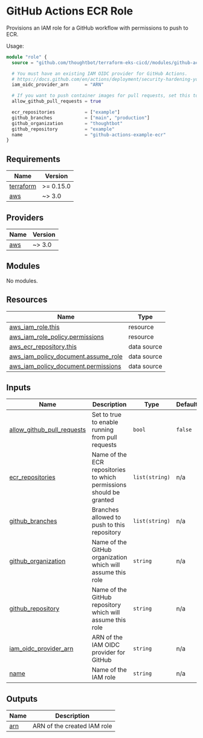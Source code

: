 # GitHub Actions ECR Role

Provisions an IAM role for a GitHub workflow with permissions to push to ECR.

Usage:

``` terraform
module "role" {
  source = "github.com/thoughtbot/terraform-eks-cicd//modules/github-actions-ecr-role?ref=main"

  # You must have an existing IAM OIDC provider for GitHub Actions.
  # https://docs.github.com/en/actions/deployment/security-hardening-your-deployments/configuring-openid-connect-in-amazon-web-services
  iam_oidc_provider_arn      = "ARN"

  # If you want to push container images for pull requests, set this to true
  allow_github_pull_requests = true

  ecr_repositories           = ["example"]
  github_branches            = ["main", "production"]
  github_organization        = "thoughtbot"
  github_repository          = "example"
  name                       = "github-actions-example-ecr"
}
```

<!-- BEGIN_TF_DOCS -->
## Requirements

| Name | Version |
|------|---------|
| <a name="requirement_terraform"></a> [terraform](#requirement\_terraform) | >= 0.15.0 |
| <a name="requirement_aws"></a> [aws](#requirement\_aws) | ~> 3.0 |

## Providers

| Name | Version |
|------|---------|
| <a name="provider_aws"></a> [aws](#provider\_aws) | ~> 3.0 |

## Modules

No modules.

## Resources

| Name | Type |
|------|------|
| [aws_iam_role.this](https://registry.terraform.io/providers/hashicorp/aws/latest/docs/resources/iam_role) | resource |
| [aws_iam_role_policy.permissions](https://registry.terraform.io/providers/hashicorp/aws/latest/docs/resources/iam_role_policy) | resource |
| [aws_ecr_repository.this](https://registry.terraform.io/providers/hashicorp/aws/latest/docs/data-sources/ecr_repository) | data source |
| [aws_iam_policy_document.assume_role](https://registry.terraform.io/providers/hashicorp/aws/latest/docs/data-sources/iam_policy_document) | data source |
| [aws_iam_policy_document.permissions](https://registry.terraform.io/providers/hashicorp/aws/latest/docs/data-sources/iam_policy_document) | data source |

## Inputs

| Name | Description | Type | Default | Required |
|------|-------------|------|---------|:--------:|
| <a name="input_allow_github_pull_requests"></a> [allow\_github\_pull\_requests](#input\_allow\_github\_pull\_requests) | Set to true to enable running from pull requests | `bool` | `false` | no |
| <a name="input_ecr_repositories"></a> [ecr\_repositories](#input\_ecr\_repositories) | Name of the ECR repositories to which permissions should be granted | `list(string)` | n/a | yes |
| <a name="input_github_branches"></a> [github\_branches](#input\_github\_branches) | Branches allowed to push to this repository | `list(string)` | n/a | yes |
| <a name="input_github_organization"></a> [github\_organization](#input\_github\_organization) | Name of the GitHub organization which will assume this role | `string` | n/a | yes |
| <a name="input_github_repository"></a> [github\_repository](#input\_github\_repository) | Name of the GitHub repository which will assume this role | `string` | n/a | yes |
| <a name="input_iam_oidc_provider_arn"></a> [iam\_oidc\_provider\_arn](#input\_iam\_oidc\_provider\_arn) | ARN of the IAM OIDC provider for GitHub | `string` | n/a | yes |
| <a name="input_name"></a> [name](#input\_name) | Name of the IAM role | `string` | n/a | yes |

## Outputs

| Name | Description |
|------|-------------|
| <a name="output_arn"></a> [arn](#output\_arn) | ARN of the created IAM role |
<!-- END_TF_DOCS -->

